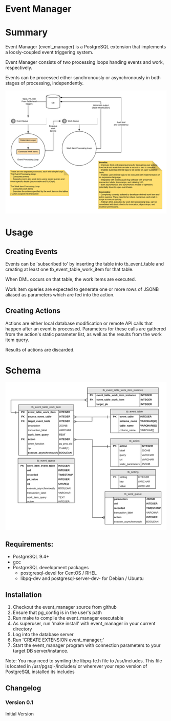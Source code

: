 Event Manager
=============

# Summary

Event Manager (event_manager) is a PostgreSQL extension that implements a loosly-coupled event triggering system.

Event Manager consists of two processing loops handing events and work, respectively.

Events can be processed either synchronously or asynchronously in both stages of processing, independently.

![Concept](images/event_manager_concept.png)

# Usage

## Creating Events
Events can be 'subscribed to' by inserting the table into tb_event_table and creating at least one tb_event_table_work_item for that table.

When DML occurs on that table, the work items are executed.

Work item queries are expected to generate one or more rows of JSONB aliased as parameters which are fed into the action.

## Creating Actions
Actions are either local database modification or remote API calls that happen after an event is processed. Parameters for these calls are gathered from the action's static parameter list, as well as the results from the work item query.

Results of actions are discarded.

# Schema

![Schema](images/event_manager_schema.png)

## Requirements:
* PostgreSQL 9.4+
* gcc
* PostgreSQL development packages
  * postgresql<version>-devel for CentOS / RHEL
  * libpq-dev and postgresql-server-dev-<version> for Debian / Ubuntu

## Installation
1. Checkout the event_manager source from github
2. Ensure that pg_config is in the user's path
3. Run make to compile the event_manager executable
4. As superuser, run 'make install' with event_manager in your current directory
5. Log into the database server
6. Run 'CREATE EXTENSION event_manager;'
7. Start the event_manager program with connection parameters to your target DB server/instance.

Note: You may need to symling the libpq-fe.h file to /usr/includes. This file is located in /usr/pgsql-<version>/includes/ or wherever your repo version of PostgreSQL installed its includes

## Changelog

### Version 0.1
Initial Version
